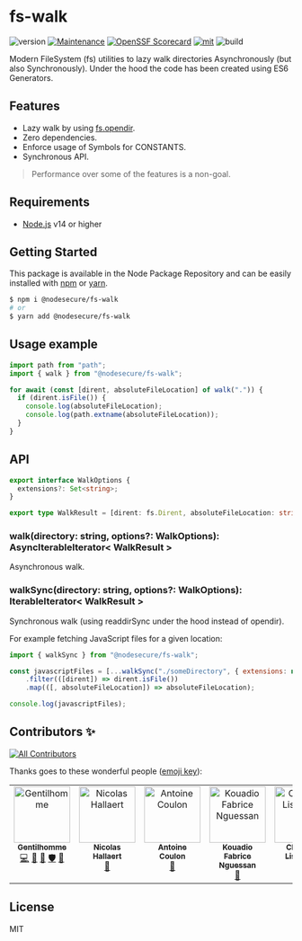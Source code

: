 # fs-walk

![version](https://img.shields.io/badge/dynamic/json.svg?style=for-the-badge&url=https://raw.githubusercontent.com/NodeSecure/fs-walk/main/package.json&query=$.version&label=Version)
[![Maintenance](https://img.shields.io/badge/Maintained%3F-yes-green.svg?style=for-the-badge)](https://github.com/NodeSecure/fs-walk/graphs/commit-activity)
[![OpenSSF
Scorecard](https://api.securityscorecards.dev/projects/github.com/NodeSecure/fs-walk/badge?style=for-the-badge)](https://api.securityscorecards.dev/projects/github.com/NodeSecure/fs-walk)
[![mit](https://img.shields.io/github/license/NodeSecure/fs-walk.svg?style=for-the-badge)](https://github.com/NodeSecure/fs-walk/blob/main/LICENSE)
![build](https://img.shields.io/github/actions/workflow/status/NodeSecure/fs-walk/node.js.yml?style=for-the-badge)

Modern FileSystem (fs) utilities to lazy walk directories Asynchronously (but also Synchronously). Under the hood the code has been created using ES6 Generators.

## Features

- Lazy walk by using [fs.opendir](https://nodejs.org/api/fs.html#fs_fspromises_opendir_path_options).
- Zero dependencies.
- Enforce usage of Symbols for CONSTANTS.
- Synchronous API.

> Performance over some of the features is a non-goal.

## Requirements

- [Node.js](https://nodejs.org/en/) v14 or higher

## Getting Started

This package is available in the Node Package Repository and can be easily installed with [npm](https://docs.npmjs.com/getting-started/what-is-npm) or [yarn](https://yarnpkg.com).

```bash
$ npm i @nodesecure/fs-walk
# or
$ yarn add @nodesecure/fs-walk
```

## Usage example

```js
import path from "path";
import { walk } from "@nodesecure/fs-walk";

for await (const [dirent, absoluteFileLocation] of walk(".")) {
  if (dirent.isFile()) {
    console.log(absoluteFileLocation);
    console.log(path.extname(absoluteFileLocation));
  }
}
```

## API

```ts
export interface WalkOptions {
  extensions?: Set<string>;
}

export type WalkResult = [dirent: fs.Dirent, absoluteFileLocation: string];
```

### walk(directory: string, options?: WalkOptions): AsyncIterableIterator< WalkResult >

Asynchronous walk.

### walkSync(directory: string, options?: WalkOptions): IterableIterator< WalkResult >

Synchronous walk (using readdirSync under the hood instead of opendir).

For example fetching JavaScript files for a given location:

```js
import { walkSync } from "@nodesecure/fs-walk";

const javascriptFiles = [...walkSync("./someDirectory", { extensions: new Set([".js"]) }))]
    .filter(([dirent]) => dirent.isFile())
    .map(([, absoluteFileLocation]) => absoluteFileLocation);

console.log(javascriptFiles);
```

## Contributors ✨

<!-- ALL-CONTRIBUTORS-BADGE:START - Do not remove or modify this section -->
[![All Contributors](https://img.shields.io/badge/all_contributors-5-orange.svg?style=flat-square)](#contributors-)
<!-- ALL-CONTRIBUTORS-BADGE:END -->

Thanks goes to these wonderful people ([emoji key](https://allcontributors.org/docs/en/emoji-key)):

<!-- ALL-CONTRIBUTORS-LIST:START - Do not remove or modify this section -->
<!-- prettier-ignore-start -->
<!-- markdownlint-disable -->
<table>
  <tbody>
    <tr>
      <td align="center" valign="top" width="14.28%"><a href="https://www.linkedin.com/in/thomas-gentilhomme/"><img src="https://avatars.githubusercontent.com/u/4438263?v=4?s=100" width="100px;" alt="Gentilhomme"/><br /><sub><b>Gentilhomme</b></sub></a><br /><a href="https://github.com/NodeSecure/fs-walk/commits?author=fraxken" title="Code">💻</a> <a href="https://github.com/NodeSecure/fs-walk/commits?author=fraxken" title="Documentation">📖</a> <a href="https://github.com/NodeSecure/fs-walk/pulls?q=is%3Apr+reviewed-by%3Afraxken" title="Reviewed Pull Requests">👀</a> <a href="#security-fraxken" title="Security">🛡️</a> <a href="https://github.com/NodeSecure/fs-walk/issues?q=author%3Afraxken" title="Bug reports">🐛</a></td>
      <td align="center" valign="top" width="14.28%"><a href="https://github.com/Rossb0b"><img src="https://avatars.githubusercontent.com/u/39910164?v=4?s=100" width="100px;" alt="Nicolas Hallaert"/><br /><sub><b>Nicolas Hallaert</b></sub></a><br /><a href="https://github.com/NodeSecure/fs-walk/commits?author=Rossb0b" title="Documentation">📖</a></td>
      <td align="center" valign="top" width="14.28%"><a href="https://dev.to/antoinecoulon"><img src="https://avatars.githubusercontent.com/u/43391199?v=4?s=100" width="100px;" alt="Antoine Coulon"/><br /><sub><b>Antoine Coulon</b></sub></a><br /><a href="#maintenance-antoine-coulon" title="Maintenance">🚧</a></td>
      <td align="center" valign="top" width="14.28%"><a href="https://github.com/fabnguess"><img src="https://avatars.githubusercontent.com/u/72697416?v=4?s=100" width="100px;" alt="Kouadio Fabrice Nguessan"/><br /><sub><b>Kouadio Fabrice Nguessan</b></sub></a><br /><a href="#maintenance-fabnguess" title="Maintenance">🚧</a></td>
      <td align="center" valign="top" width="14.28%"><a href="https://github.com/jochri3"><img src="https://avatars.githubusercontent.com/u/23065918?v=4?s=100" width="100px;" alt="Christian Lisangola"/><br /><sub><b>Christian Lisangola</b></sub></a><br /><a href="https://github.com/NodeSecure/fs-walk/commits?author=jochri3" title="Tests">⚠️</a></td>
    </tr>
  </tbody>
</table>

<!-- markdownlint-restore -->
<!-- prettier-ignore-end -->

<!-- ALL-CONTRIBUTORS-LIST:END -->

## License

MIT
